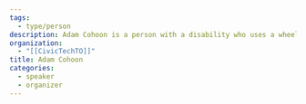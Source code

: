 ```yaml
---
tags:
  - type/person
description: Adam Cohoon is a person with a disability who uses a wheelchair, he has spastic CP and that is what makes using the subway hard for him. He is an advocate with TTCriders and is also a core organizer at CivicTechTO. He closely tracks decisions and reports at the TTC Board. He is a former ACAT member (Advisory Committee on Accessible Transit).
organization:
  - "[[CivicTechTO]]"
title: Adam Cohoon
categories:
  - speaker
  - organizer
---
```

